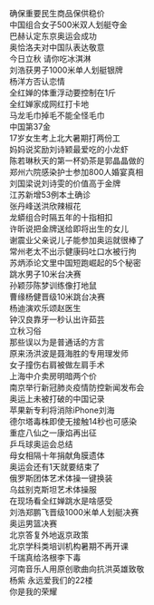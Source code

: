 确保重要民生商品保供稳价  
中国组合女子500米双人划艇夺金  
巴赫认定东京奥运会成功  
奥恰洛夫对中国队表达敬意  
今日立秋 请你吃冰淇淋  
刘浩获男子1000米单人划艇银牌  
杨洋方否认恋情  
全红婵的体重浮动要控制在1斤  
全红婵家成网红打卡地  
马龙毛巾掉毛不能全怪毛巾  
中国第37金  
17岁女生考上北大暑期打两份工  
妈妈说奖励刘诗颖最爱吃的小龙虾  
陈若琳秋天的第一杯奶茶是郭晶晶做的  
郑州六院感染护士参加800人婚宴真相  
刘国梁说刘诗雯的价值高于金牌  
江苏新增53例本土确诊  
张丹峰送洪欣辣椒花  
龙蟒组合时隔五年的十指相扣  
许昕说把金牌送给即将出生的女儿  
谢震业父亲说儿子能参加奥运就很棒了  
常州老太不出示健康码吐口水被行拘  
苏炳添论文里中国短跑崛起的5个秘密  
跳水男子10米台决赛  
孙颖莎陈梦训练像打地鼠  
曹缘杨健晋级10米跳台决赛  
杨迪演欢乐颂赵医生  
钟汉良靠牙一秒认出许茹芸  
立秋习俗  
那些误以为是普通话的方言  
原来汤洪波是聂海胜的专用理发师  
女子撞伤右肩被做左肩手术  
上海中介卖房明暗两个价  
南京举行新冠肺炎疫情防控新闻发布会  
奥运上未被打破的中国记录  
苹果新专利将消除iPhone刘海  
德尔塔毒株即使无接触14秒也可感染  
重症八仙之一康焰再出征  
乒乓球奥运会总结  
母女相隔十年捐献角膜遗体  
奥运会还有1天就要结束了  
俄罗斯团体艺术体操一键换装  
乌兹别克斯坦艺术体操服  
在现场看全红婵跳水是啥感受  
刘浩郑鹏飞晋级1000米单人划艇决赛  
奥运男篮决赛  
北京答复外地返京政策  
北京学科类培训机构暑期不再开课  
千瑞真给洛根李下毒  
河南音乐人用原创歌曲向抗洪英雄致敬  
杨紫 永远爱我们的22楼  
你是我的荣耀  
